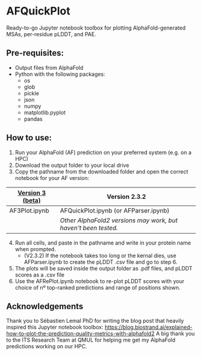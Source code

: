 # AFQuickPlot
Ready-to-go Jupyter notebook toolbox for plotting AlphaFold-generated MSAs, per-residue pLDDT, and PAE. 

## Pre-requisites:
- Output files from AlphaFold
- Python with the following packages:
  - os
  - glob
  - pickle
  - json
  - numpy
  - matplotlib.pyplot
  - pandas

## How to use:
1. Run your AlphaFold (AF) prediction on your preferred system (e.g. on a HPC)
2. Download the output folder to your local drive
3. Copy the pathname from the downloaded folder and open the correct notebook for your AF version:
  
  |[Version 3 (beta)](https://alphafoldserver.com/)|Version 2.3.2        |
  |---------------------|--------------------|
  |AF3Plot.ipynb       |AFQuickPlot.ipynb (or AFParser.ipynb)|
  | |*_Other AlphaFold2 versions may work, but haven't been tested._*|
4. Run all cells, and paste in the pathname and write in your protein name when prompted.
    - (V2.3.2) If the notebook takes too long or the kernal dies, use AFParser.ipynb to create the pLDDT .csv file and go to step 6.
5. The plots will be saved inside the output folder as .pdf files, and pLDDT scores as a .csv file
6. Use the AFRePlot.ipynb notebook to re-plot pLDDT scores with your choice of nº top-ranked predictions and range of positions shown.

## Acknowledgements
Thank you to Sébastien Lemal PhD for writing the blog post that heavily inspired this Jupyter notebook toolbox: https://blog.biostrand.ai/explained-how-to-plot-the-prediction-quality-metrics-with-alphafold2 
A big thank you to the ITS Research Team at QMUL for helping me get my AlphaFold predictions working on our HPC.
